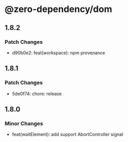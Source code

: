 # @zero-dependency/dom

## 1.8.2

### Patch Changes

- d90b0e2: feat(workspace): npm provenance

## 1.8.1

### Patch Changes

- 5de0f74: chore: release

## 1.8.0

### Minor Changes

- feat(waitElement): add support AbortController signal
